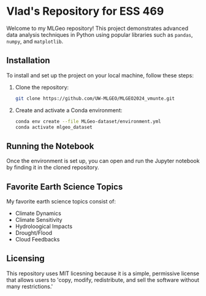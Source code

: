 
# Vlad's Repository for ESS 469

Welcome to my MLGeo repository! This project demonstrates advanced data analysis techniques in Python using popular libraries such as `pandas`, `numpy`, and `matplotlib`.

## Installation

To install and set up the project on your local machine, follow these steps:

1. Clone the repository:

    ```bash
    git clone https://github.com/UW-MLGEO/MLGEO2024_vmunte.git
    ```

2. Create and activate a Conda environment:

    ```bash
    conda env create --file MLGeo-dataset/environment.yml
    conda activate mlgeo_dataset
    ```

## Running the Notebook

Once the environment is set up, you can open and run the Jupyter notebook by finding it in the cloned repository.

## Favorite Earth Science Topics

My favorite earth science topics consist of:

* Climate Dynamics
* Climate Sensitivity
* Hydroloogical Impacts
* Drought/Flood
* Cloud Feedbacks

## Licensing

This repository uses MIT licesning because it is a simple, permissive license that allows users to 'copy, modify, redistribute, and sell the software without many restrictions.'

